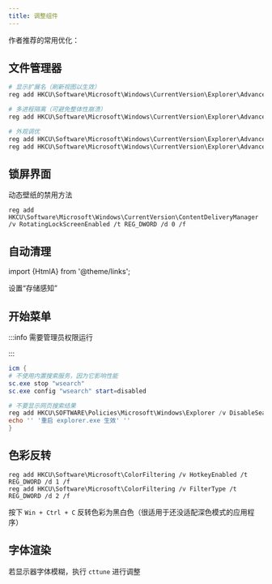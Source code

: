 ```yaml
---
title: 调整组件
---
```


作者推荐的常用优化：

## 文件管理器

```powershell
# 显示扩展名（刷新视图以生效）
reg add HKCU\Software\Microsoft\Windows\CurrentVersion\Explorer\Advanced /v HideFileExt /t REG_DWORD /d 0 /f

# 多进程隔离（可避免整体性崩溃）
reg add HKCU\Software\Microsoft\Windows\CurrentVersion\Explorer\Advanced /v SeparateProcess /t REG_DWORD /d 1 /f

# 外观调优
reg add HKCU\Software\Microsoft\Windows\CurrentVersion\Explorer\Advanced /v AutoCheckSelect /t REG_DWORD /d 1 /f
reg add HKCU\Software\Microsoft\Windows\CurrentVersion\Explorer\Advanced /v LaunchTo /t REG_DWORD /d 1 /f

```

## 锁屏界面

动态壁纸的禁用方法

    reg add HKCU\Software\Microsoft\Windows\CurrentVersion\ContentDeliveryManager /v RotatingLockScreenEnabled /t REG_DWORD /d 0 /f

## 自动清理

import {HtmlA} from '@theme/links';

<HtmlA href="ms-settings:storagepolicies">设置“存储感知”</HtmlA>

## 开始菜单

:::info 需要管理员权限运行

:::

```powershell
icm {
# 不使用内置搜索服务，因为它影响性能
sc.exe stop "wsearch"
sc.exe config "wsearch" start=disabled

# 不要显示网页搜索结果
reg add HKCU\SOFTWARE\Policies\Microsoft\Windows\Explorer /v DisableSearchBoxSuggestions /t REG_DWORD /f /d 1
echo '' '重启 explorer.exe 生效' ''
}

```

## 色彩反转

```
reg add HKCU\Software\Microsoft\ColorFiltering /v HotkeyEnabled /t REG_DWORD /d 1 /f
reg add HKCU\Software\Microsoft\ColorFiltering /v FilterType /t REG_DWORD /d 2 /f

```

按下 `Win + Ctrl + C` 反转色彩为黑白色（很适用于还没适配深色模式的应用程序）


## 字体渲染

若显示器字体模糊，执行 `cttune` 进行调整
